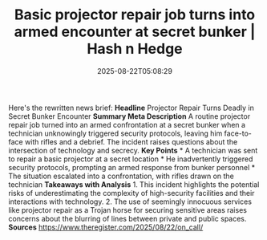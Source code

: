 ﻿---
title: "Basic projector repair job turns into armed encounter at secret bunker | Hash n Hedge"
date: "2025-08-22T05:08:29"
category: "Markets"
summary: ""
slug: "basic-projector-repair-job-turns-into-armed-encounter-at-sec"
source_urls:
  - ""
seo:
  title: "Basic projector repair job turns into armed encounter at secret bunker | Hash n Hedge | Hash n Hedge"
  description: ""
  keywords: ["news", "markets", "brief"]
---
Here's the rewritten news brief:  **Headline** Projector Repair Turns Deadly in Secret Bunker Encounter  **Summary Meta Description** A routine projector repair job turned into an armed confrontation at a secret bunker when a technician unknowingly triggered security protocols, leaving him face-to-face with rifles and a debrief. The incident raises questions about the intersection of technology and secrecy.  **Key Points**  * A technician was sent to repair a basic projector at a secret location * He inadvertently triggered security protocols, prompting an armed response from bunker personnel * The situation escalated into a confrontation, with rifles drawn on the technician  **Takeaways with Analysis**  1. This incident highlights the potential risks of underestimating the complexity of high-security facilities and their interactions with technology. 2. The use of seemingly innocuous services like projector repair as a Trojan horse for securing sensitive areas raises concerns about the blurring of lines between private and public spaces.  **Sources** https://www.theregister.com/2025/08/22/on_call/